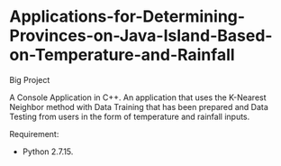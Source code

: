 # Applications-for-Determining-Provinces-on-Java-Island-Based-on-Temperature-and-Rainfall

Big Project

A Console Application in C++. An application that uses the K-Nearest Neighbor method with Data Training that has been prepared and Data Testing from users in the form of temperature and rainfall inputs.

Requirement:
- Python 2.7.15.
